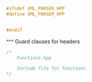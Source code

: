 ```cpp
#ifndef XML_PARSER_HPP
#define XML_PARSER_HPP


#endif
```
^^^
Guard clauses for headers

```cpp
/*
	Functions.hpp

	Include file for functions
*/
```